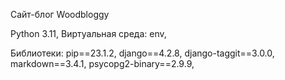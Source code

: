 Сайт-блог Woodbloggy

Python 3.11,
Виртуальная среда: env,

Библиотеки:
pip==23.1.2,
django==4.2.8,
django-taggit==3.0.0,
markdown==3.4.1,
psycopg2-binary==2.9.9,
